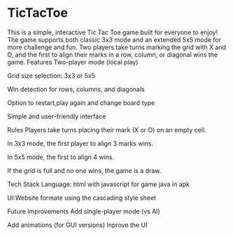 # TicTacToe
This is a simple, interactive Tic Tac Toe game built for everyone to enjoy! The game supports both classic 3x3 mode and an extended 5x5 mode for more challenge and fun. Two players take turns marking the grid with X and O, and the first to align their marks in a row, column, or diagonal wins the game.
Features
Two-player mode (local play)

Grid size selection: 3x3 or 5x5

Win detection for rows, columns, and diagonals

Option to restart,play again and change board type

Simple and user-friendly interface

 Rules
Players take turns placing their mark (X or O) on an empty cell.

In 3x3 mode, the first player to align 3 marks wins.

In 5x5 mode, the first to align 4 wins.

If the grid is full and no one wins, the game is a draw.

Tech Stack
Language: html with javascript for game java in apk

UI:Website formate using the cascading style sheet

Future Improvements
Add single-player mode (vs AI)

Add animations (for GUI versions)
Inprove the UI

